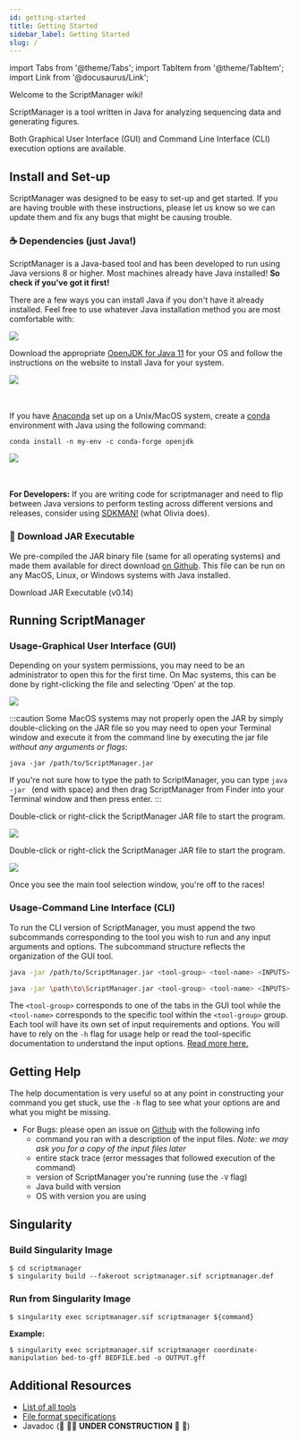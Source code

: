 ```yaml
---
id: getting-started
title: Getting Started
sidebar_label: Getting Started
slug: /
---
```


import Tabs from '@theme/Tabs';
import TabItem from '@theme/TabItem';
import Link from '@docusaurus/Link';

Welcome to the ScriptManager wiki!

ScriptManager is a tool written in Java for analyzing sequencing data and generating figures.

Both Graphical User Interface (GUI) and Command Line Interface (CLI) execution options are available.

## Install and Set-up
ScriptManager was designed to be easy to set-up and get started. If you are having trouble with these instructions, please let us know so we can update them and fix any bugs that might be causing trouble.

### ☕ Dependencies (just Java!)
ScriptManager is a Java-based tool and has been developed to run using Java versions 8 or higher. Most machines already have Java installed! **So check if you've got it first!**

There are a few ways you can install Java if you don't have it already installed. Feel free to use whatever Java installation method you are most comfortable with:

<Tabs>
  <TabItem value="direct-install" label="Direct Download" default>

<div class="tutorial-img-flow-container">
  <img src={require('./img/adoptium-website.png').default} style={{width:40+'%',}} />
</div>

Download the appropriate [OpenJDK for Java 11][temurin-11] for your OS and follow the instructions on the website to install Java for your system.

  </TabItem>
  <TabItem value="conda-install" label="Anaconda">

<div class="tutorial-img-flow-container">
  <img src={require('./img/anaconda-logo.png').default} style={{width:50+'%',}} />
</div>
<br></br>

If you have [Anaconda][anaconda-install] set up on a Unix/MacOS system, create a [conda][conda-openjdk] environment with Java using the following command:
```
conda install -n my-env -c conda-forge openjdk
```
  </TabItem>

  <TabItem value="sdkman-install" label="SDKMAN!">

<div class="tutorial-img-flow-container">
  <img src={require('./img/sdkman-logo.png').default} style={{width:40+'%',}} />
</div>
<br></br>

**For Developers:** If you are writing code for scriptmanager and need to flip between Java versions to perform testing across different versions and releases, consider using  [SDKMAN!][sdk-notes] (what Olivia does).

  </TabItem>
</Tabs>



### 🫙 Download JAR Executable
We pre-compiled the JAR binary file (same for all operating systems) and made them available for direct download [on Github][github-releases]. This file can be run on any MacOS, Linux, or Windows systems with Java installed.

<Link
  className="button button--primary"
  href="https://github.com/CEGRcode/scriptmanager/releases/download/v0.14/ScriptManager-v0.14.jar">
  Download JAR Executable (v0.14)
</Link>

## Running ScriptManager

### Usage-Graphical User Interface (GUI)

<Tabs>
  <TabItem value="macos" label="MacOS" default>

Depending on your system permissions, you may need to be an administrator to open this for the first time. On Mac systems, this can be done by right-clicking the file and selecting ‘Open’ at the top.

<div class="tutorial-img-flow-container">
  <img src={require('/static/md-img/General/MacOpenSM.png').default} style={{width:40+'%',border:'solid 1px'}} />
</div>

:::caution
Some MacOS systems may not properly open the JAR by simply double-clicking on the JAR file so you may need to open your Terminal window and execute it from the command line by executing the jar file *without any arguments or flags*:

```
java -jar /path/to/ScriptManager.jar
```

If you're not sure how to type the path to ScriptManager, you can type `java -jar ` (end with space) and then drag ScriptManager from Finder into your Terminal window and then press enter.
:::

  </TabItem>
  <TabItem value="linux" label="Linux">

Double-click or right-click the ScriptManager JAR file to start the program.

<div class="tutorial-img-flow-container">
  <img src={require('/static/md-img/General/LinuxOpenSM.png').default} style={{width:40+'%',border:'solid 1px'}} />
</div>


  </TabItem>
  <TabItem value="windows" label="Windows">

Double-click or right-click the ScriptManager JAR file to start the program.

<div class="tutorial-img-flow-container">
  <img src={require('/static/md-img/General/WindowsOpenSM.png').default} style={{width:40+'%',border:'solid 1px'}} />
</div>


  </TabItem>
</Tabs>

Once you see the main tool selection window, you're off to the races!


### Usage-Command Line Interface (CLI)

To run the CLI version of ScriptManager, you must append the two subcommands corresponding to the tool you wish to run and any input arguments and options. The subcommand structure reflects the organization of the GUI tool.

<Tabs>
  <TabItem value="macos-linux" label="MacOS & Linux" default>

```bash
java -jar /path/to/ScriptManager.jar <tool-group> <tool-name> <INPUTS> <OPTIONS>
```

  </TabItem>
  <TabItem value="windows" label="Windows">

```bash
java -jar \path\to\ScriptManager.jar <tool-group> <tool-name> <INPUTS> <OPTIONS>
```

  </TabItem>

</Tabs>

The `<tool-group>` corresponds to one of the tabs in the GUI tool while the `<tool-name>` corresponds to the specific tool within the `<tool-group>` group. Each tool will have its own set of input requirements and options. You will have to rely on the `-h` flag for usage help or read the tool-specific documentation to understand the input options. [Read more here.][cli]


## Getting Help

The help documentation is very useful so at any point in constructing your command you get stuck, use the `-h` flag to see what your options are and what you might be missing.

<!---Read through the tool guide (use `-h` flag if using CLI) to check for parameter restrictions-->
<!---Add FAQs page-->
* For Bugs: please open an issue on [Github][github-repo] with the following info
    * command you ran with a description of the input files. _Note: we may ask you for a copy of the input files later_
    * entire stack trace (error messages that followed execution of the command)
    * version of ScriptManager you're running (use the `-V` flag)
    * Java build with version
    * OS with version you are using


## Singularity

### Build Singularity Image
```
$ cd scriptmanager
$ singularity build --fakeroot scriptmanager.sif scriptmanager.def
```

### Run from Singularity Image
```
$ singularity exec scriptmanager.sif scriptmanager ${command}
```

**Example:**
```
$ singularity exec scriptmanager.sif scriptmanager coordinate-manipulation bed-to-gff BEDFILE.bed -o OUTPUT.gff
```


## Additional Resources
* [List of all tools][tool-index]
* [File format specifications][file-formats]
* Javadoc (🚧 👷‍♀️ **UNDER CONSTRUCTION** 👷‍ 🚧)

[anaconda-install]:https://docs.anaconda.com/anaconda/install/index.html
[temurin-11]:https://adoptium.net/temurin/releases?version=11
[conda-openjdk]:https://anaconda.org/conda-forge/openjdk
[github-releases]:https://github.com/CEGRcode/scriptmanager/releases
[github-repo]:https://github.com/CEGRcode/scriptmanager
[github-v14]:https://github.com/CEGRcode/scriptmanager/releases/download/v0.14/ScriptManager-v0.14.jar


[sdk-notes]:/docs/Contributing/developer-guidelines#sdkman
[cli]:/docs/Guides/command-line
[file-formats]:/docs/References/file-formats
[tool-index]:/docs/References/tool-index
